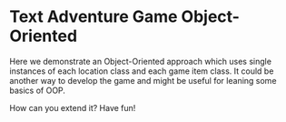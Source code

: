 # Text Adventure Game Object-Oriented

Here we demonstrate an Object-Oriented approach which uses single instances of each location class and each game item class. It could be another way to develop the game and might be useful for leaning some basics of OOP.

How can you extend it? Have fun!